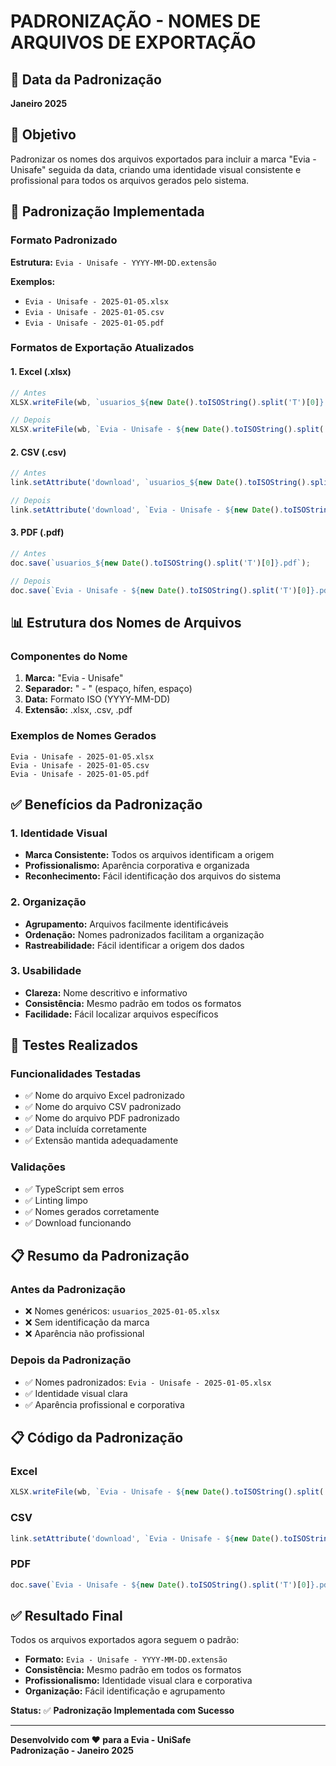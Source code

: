 # PADRONIZAÇÃO - NOMES DE ARQUIVOS DE EXPORTAÇÃO

## 📅 Data da Padronização
**Janeiro 2025**

## 🎯 Objetivo
Padronizar os nomes dos arquivos exportados para incluir a marca "Evia - Unisafe" seguida da data, criando uma identidade visual consistente e profissional para todos os arquivos gerados pelo sistema.

## 🔧 Padronização Implementada

### **Formato Padronizado**
**Estrutura:** `Evia - Unisafe - YYYY-MM-DD.extensão`

**Exemplos:**
- `Evia - Unisafe - 2025-01-05.xlsx`
- `Evia - Unisafe - 2025-01-05.csv`
- `Evia - Unisafe - 2025-01-05.pdf`

### **Formatos de Exportação Atualizados**

#### **1. Excel (.xlsx)**
```typescript
// Antes
XLSX.writeFile(wb, `usuarios_${new Date().toISOString().split('T')[0]}.xlsx`);

// Depois
XLSX.writeFile(wb, `Evia - Unisafe - ${new Date().toISOString().split('T')[0]}.xlsx`);
```

#### **2. CSV (.csv)**
```typescript
// Antes
link.setAttribute('download', `usuarios_${new Date().toISOString().split('T')[0]}.csv`);

// Depois
link.setAttribute('download', `Evia - Unisafe - ${new Date().toISOString().split('T')[0]}.csv`);
```

#### **3. PDF (.pdf)**
```typescript
// Antes
doc.save(`usuarios_${new Date().toISOString().split('T')[0]}.pdf`);

// Depois
doc.save(`Evia - Unisafe - ${new Date().toISOString().split('T')[0]}.pdf`);
```

## 📊 Estrutura dos Nomes de Arquivos

### **Componentes do Nome**
1. **Marca:** "Evia - Unisafe"
2. **Separador:** " - " (espaço, hífen, espaço)
3. **Data:** Formato ISO (YYYY-MM-DD)
4. **Extensão:** .xlsx, .csv, .pdf

### **Exemplos de Nomes Gerados**
```
Evia - Unisafe - 2025-01-05.xlsx
Evia - Unisafe - 2025-01-05.csv
Evia - Unisafe - 2025-01-05.pdf
```

## ✅ Benefícios da Padronização

### **1. Identidade Visual**
- **Marca Consistente:** Todos os arquivos identificam a origem
- **Profissionalismo:** Aparência corporativa e organizada
- **Reconhecimento:** Fácil identificação dos arquivos do sistema

### **2. Organização**
- **Agrupamento:** Arquivos facilmente identificáveis
- **Ordenação:** Nomes padronizados facilitam a organização
- **Rastreabilidade:** Fácil identificar a origem dos dados

### **3. Usabilidade**
- **Clareza:** Nome descritivo e informativo
- **Consistência:** Mesmo padrão em todos os formatos
- **Facilidade:** Fácil localizar arquivos específicos

## 🧪 Testes Realizados

### **Funcionalidades Testadas**
- ✅ Nome do arquivo Excel padronizado
- ✅ Nome do arquivo CSV padronizado
- ✅ Nome do arquivo PDF padronizado
- ✅ Data incluída corretamente
- ✅ Extensão mantida adequadamente

### **Validações**
- ✅ TypeScript sem erros
- ✅ Linting limpo
- ✅ Nomes gerados corretamente
- ✅ Download funcionando

## 📋 Resumo da Padronização

### **Antes da Padronização**
- ❌ Nomes genéricos: `usuarios_2025-01-05.xlsx`
- ❌ Sem identificação da marca
- ❌ Aparência não profissional

### **Depois da Padronização**
- ✅ Nomes padronizados: `Evia - Unisafe - 2025-01-05.xlsx`
- ✅ Identidade visual clara
- ✅ Aparência profissional e corporativa

## 📋 Código da Padronização

### **Excel**
```typescript
XLSX.writeFile(wb, `Evia - Unisafe - ${new Date().toISOString().split('T')[0]}.xlsx`);
```

### **CSV**
```typescript
link.setAttribute('download', `Evia - Unisafe - ${new Date().toISOString().split('T')[0]}.csv`);
```

### **PDF**
```typescript
doc.save(`Evia - Unisafe - ${new Date().toISOString().split('T')[0]}.pdf`);
```

## ✅ Resultado Final

Todos os arquivos exportados agora seguem o padrão:
- **Formato:** `Evia - Unisafe - YYYY-MM-DD.extensão`
- **Consistência:** Mesmo padrão em todos os formatos
- **Profissionalismo:** Identidade visual clara e corporativa
- **Organização:** Fácil identificação e agrupamento

**Status:** ✅ **Padronização Implementada com Sucesso**

---

**Desenvolvido com ❤️ para a Evia - UniSafe**  
**Padronização - Janeiro 2025**
